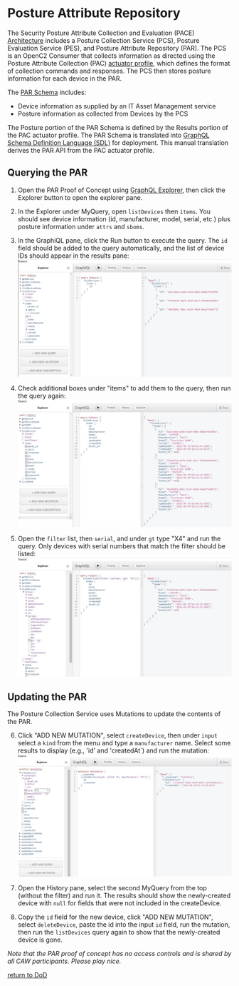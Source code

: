 # Posture Attribute Repository

The Security Posture Attribute Collection and Evaluation (PACE)
[Architecture](https://github.com/opencybersecurityalliance/PACE/tree/main/docs/Arch)
includes a Posture Collection Service (PCS), Posture Evaluation Service (PES),
and Posture Attribute Repository (PAR). The PCS is an OpenC2 Consumer that collects
information as directed using the Posture Attribute Collection (PAC)
[actuator profile](https://github.com/oasis-open/openc2-jadn-software/blob/master/ProfileTables/oc2pac-v1.1.md),
which defines the format of collection commands and responses. The PCS then stores
posture information for each device in the PAR.

The [PAR Schema](https://raw.githubusercontent.com/oasis-open/openc2-jadn-software/master/Schemas/par-api.jidl)
includes:
* Device information as supplied by an IT Asset Management service
* Posture information as collected from Devices by the PCS

The Posture portion of the PAR Schema is defined by the Results portion of the PAC actuator profile.
The PAR Schema is translated into
[GraphQL Schema Definition Language (SDL)](par.graphql.txt) for deployment.
This manual translation derives the PAR API from the PAC actuator profile.

## Querying the PAR

1. Open the PAR Proof of Concept using [GraphQL Explorer](par-explorer.html), then
click the Explorer button to open the explorer pane.
2. In the Explorer under MyQuery, open `listDevices` then `items`. 
You should see device information (id, manufacturer, model, serial, etc.) plus posture information
under `attrs` and `sboms`.
3. In the GraphiQL pane, click the Run button to execute the query.  The `id` field should be
added to the query automatically, and the list of device IDs should appear in the results pane:
![par1](../images/par1.jpg)

4. Check additional boxes under "items" to add them to the query, then run the query again:
![par2](../images/par2.jpg)

5. Open the `filter` list, then `serial`, and under `gt` type "X4" and run the query.
Only devices with serial numbers that match the filter should be listed:
![par3](../images/par3.jpg)

## Updating the PAR

The Posture Collection Service uses Mutations to update the contents of the PAR.

6. Click "ADD NEW MUTATION", select `createDevice`,
then under `input` select a `kind` from the menu and type a `manufacturer` name.
Select some results to display (e.g., 'id' and 'createdAt`) and run the mutation:
![par4](../images/par4.jpg)

7. Open the History pane, select the second MyQuery from the top (without the filter)
and run it. The results should show the newly-created device with `null` for fields
that were not included in the createDevice.
8. Copy the `id` field for the new device, click "ADD NEW MUTATION", select `deleteDevice`,
paste the id into the input `id` field, run the mutation, then run the `listDevices` query again
to show that the newly-created device is gone.

*Note that the PAR proof of concept has no access controls and is shared
by all CAW participants. Please play nice.*

[return to DoD](../README.md)
